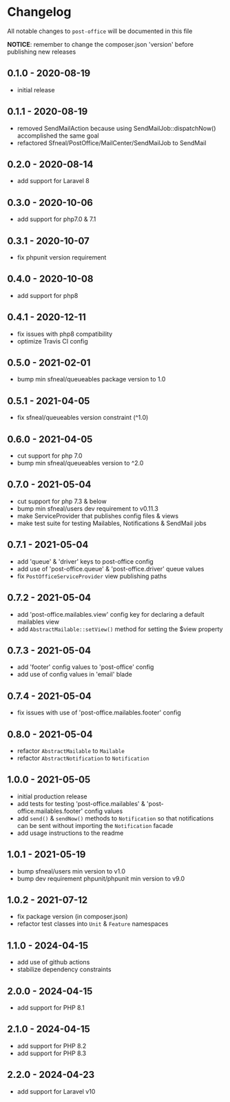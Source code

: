 # Changelog

All notable changes to `post-office` will be documented in this file

**NOTICE**: remember to change the composer.json 'version' before publishing new releases

## 0.1.0 - 2020-08-19
- initial release


## 0.1.1 - 2020-08-19
- removed SendMailAction because using SendMailJob::dispatchNow() accomplished the same goal
- refactored Sfneal/PostOffice/MailCenter/SendMailJob to SendMail


## 0.2.0 - 2020-08-14
- add support for Laravel 8
 
 
## 0.3.0 - 2020-10-06
- add support for php7.0 & 7.1
 
 
## 0.3.1 - 2020-10-07
- fix phpunit version requirement
 
 
## 0.4.0 - 2020-10-08
- add support for php8


## 0.4.1 - 2020-12-11
- fix issues with php8 compatibility
- optimize Travis CI config


## 0.5.0 - 2021-02-01
- bump min sfneal/queueables package version to 1.0


## 0.5.1 - 2021-04-05
- fix sfneal/queueables version constraint (^1.0)


## 0.6.0 - 2021-04-05
- cut support for php 7.0
- bump min sfneal/queueables version to ^2.0


## 0.7.0 - 2021-05-04
- cut support for php 7.3 & below
- bump min sfneal/users dev requirement to v0.11.3
- make ServiceProvider that publishes config files & views
- make test suite for testing Mailables, Notifications & SendMail jobs


## 0.7.1 - 2021-05-04
- add 'queue' & 'driver' keys to post-office config
- add use of 'post-office.queue' & 'post-office.driver' queue values 
- fix `PostOfficeServiceProvider` view publishing paths


## 0.7.2 - 2021-05-04
- add 'post-office.mailables.view' config key for declaring a default mailables view
- add `AbstractMailable::setView()` method for setting the $view property


## 0.7.3 - 2021-05-04
- add 'footer' config values to 'post-office' config
- add use of config values in 'email' blade


## 0.7.4 - 2021-05-04
- fix issues with use of 'post-office.mailables.footer' config


## 0.8.0 - 2021-05-04
- refactor `AbstractMailable` to `Mailable` 
- refactor `AbstractNotification` to `Notification`


## 1.0.0 - 2021-05-05
- initial production release
- add tests for testing 'post-office.mailables' & 'post-office.mailables.footer' config values
- add `send()` & `sendNow()` methods to `Notification` so that notifications can be sent without importing the `Notification` facade
- add usage instructions to the readme


## 1.0.1 - 2021-05-19
- bump sfneal/users min version to v1.0
- bump dev requirement phpunit/phpunit min version to v9.0


## 1.0.2 - 2021-07-12
- fix package version (in composer.json)
- refactor test classes into `Unit` & `Feature` namespaces


## 1.1.0 - 2024-04-15
- add use of github actions
- stabilize dependency constraints


## 2.0.0 - 2024-04-15
- add support for PHP 8.1


## 2.1.0 - 2024-04-15
- add support for PHP 8.2
- add support for PHP 8.3


## 2.2.0 - 2024-04-23
- add support for Laravel v10
